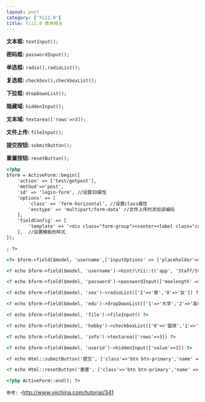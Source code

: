 ```yaml
---
layout: post
category: ['Yii2.0']
title: Yii2.0 表单相关
---
```


**文本框:** `textInput();`

**密码框:** `passwordInput();`

**单选框:** `radio(),radioList();`

**复选框:** `checkbox(),checkboxList();`

**下拉框:** `dropDownList();`

**隐藏域:** `hiddenInput();`

**文本域:** `textarea(['rows'=>3]);`

**文件上传:** `fileInput();`

**提交按钮:** `submitButton();`

**重置按钮:** `resetButtun();`

```html
<?php
$form = ActiveForm::begin([
	'action' => ['test/getpost'],
	'method'=>'post',
	'id' => 'login-form', //设置ID属性
	'options' => [
	    'class' => 'form-horizontal', //设置class属性
	    'enctype' => 'multipart/form-data' //文件上传时添加该编码
	],
	'fieldConfig' => [
	    'template' => '<div class="form-group"><center><label class="col-md-2 control-label" for="type-name-field">{label}</label></center><div class="col-md-8 controls">{input}{error}</div></div>'
	],  //设置模板的样式
]);

; ?>

<?= $form->field($model, 'username',['inputOptions' => ['placeholder'=>'请输入用户名','class' => 'ipt'],'template'=>'<div class="form-group"><div class="col-md-8 controls">{label}{input}{error}</div></div>'])->textInput(['maxlength' => 20,"style"=>"width:200px; height:30px;"]) ?>

<? echo $form->field($model, 'username')->hint(\Yii::t('app', 'Staff/Student Number'))->textInput(['maxlength' => 20]) ?>// hint()表单设置默认描述信息

<? echo $form->field($model, 'password')->passwordInput(['maxlength' => 20]) ?>

<? echo $form->field($model, 'sex')->radioList(['1'=>'男','0'=>'女']) ?>

<? echo $form->field($model, 'edu')->dropDownList(['1'=>'大学','2'=>'高中','3'=>'初中'], ['prompt'=>'请选择','value'=>$model->id,'style'=>'width:120px']) ?>// value设置默认值

<? echo $form->field($model, 'file')->fileInput() ?>

<? echo $form->field($model, 'hobby')->checkboxList(['0'=>'篮球','1'=>'足球','2'=>'羽毛球','3'=>'乒乓球']) ?>

<? echo $form->field($model, 'info')->textarea(['rows'=>3]) ?>

<? echo $form->field($model, 'userid')->hiddenInput(['value'=>3]) ?>

<? echo Html::submitButton('提交', ['class'=>'btn btn-primary','name' =>'submit-button']) ?>

<? echo Html::resetButton('重置', ['class'=>'btn btn-primary','name' =>'submit-button']) ?>

<?php ActiveForm::end(); ?>
```



`参考:`
-<http://www.yiichina.com/tutorial/341>

